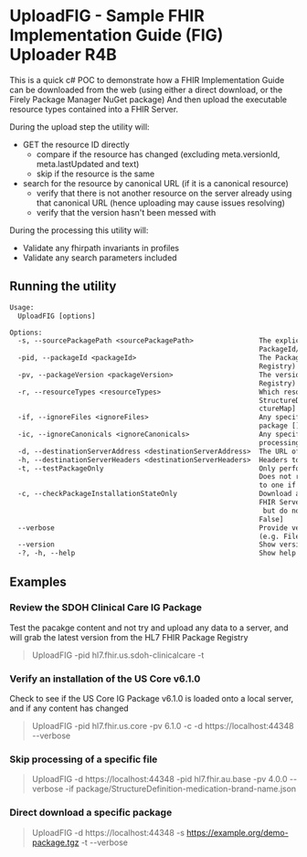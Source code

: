 # UploadFIG - Sample FHIR Implementation Guide (FIG) Uploader R4B
This is a quick c# POC to demonstrate how a FHIR Implementation Guide can be downloaded from the web
(using either a direct download, or the Firely Package Manager NuGet package)
And then upload the executable resource types contained into a FHIR Server.

During the upload step the utility will:
* GET the resource ID directly
	* compare if the resource has changed (excluding meta.versionId, meta.lastUpdated and text)
	* skip if the resource is the same
* search for the resource by canonical URL (if it is a canonical resource)
	* verify that there is not another resource on the server already using that canonical URL (hence uploading may cause issues resolving)
	* verify that the version hasn't been messed with

During the processing this utility will:
* Validate any fhirpath invariants in profiles
* Validate any search parameters included


## Running the utility
``` txt
Usage:
  UploadFIG [options]

Options:
  -s, --sourcePackagePath <sourcePackagePath>                The explicit path of a package to process (over-rides
                                                             PackageId/Version) []
  -pid, --packageId <packageId>                              The Package ID of the package to upload (from the HL7 FHIR Package
                                                             Registry) []
  -pv, --packageVersion <packageVersion>                     The version of the Package to upload (from the HL7 FHIR Package
                                                             Registry) []
  -r, --resourceTypes <resourceTypes>                        Which resource types should be processed by the uploader [default:
                                                             StructureDefinition|ValueSet|CodeSystem|SearchParameter|ConceptMap|Stru
                                                             ctureMap]
  -if, --ignoreFiles <ignoreFiles>                           Any specific files that should be ignored/skipped when processing the
                                                             package []
  -ic, --ignoreCanonicals <ignoreCanonicals>                 Any specific Canonical URls that should be ignored/skipped when
                                                             processing the package []
  -d, --destinationServerAddress <destinationServerAddress>  The URL of the FHIR Server to upload the package contents to []
  -h, --destinationServerHeaders <destinationServerHeaders>  Headers to add to the request to the destination FHIR Server []
  -t, --testPackageOnly                                      Only perform download and static analysis checks on the Package.
                                                             Does not require a DestinationServerAddress, will not try to connect
                                                             to one if provided [default: False]
  -c, --checkPackageInstallationStateOnly                    Download and check the package and compare with the contents of the
                                                             FHIR Server,
                                                              but do not update any of the contents of the FHIR Server [default:
                                                             False]
  --verbose                                                  Provide verbose diagnostic output while processing
                                                             (e.g. Filenames processed) [default: False]
  --version                                                  Show version information
  -?, -h, --help                                             Show help and usage information
```

## Examples
### Review the SDOH Clinical Care IG Package
Test the pacakge content and not try and upload any data to a server, and will grab the latest
version from the HL7 FHIR Package Registry
> UploadFIG -pid hl7.fhir.us.sdoh-clinicalcare  -t


### Verify an installation of the US Core v6.1.0
Check to see if the US Core IG Package v6.1.0 is loaded onto a local server, and if any content has changed
> UploadFIG -pid hl7.fhir.us.core -pv 6.1.0 -c -d https://localhost:44348 --verbose

### Skip processing of a specific file
> UploadFIG -d https://localhost:44348 -pid hl7.fhir.au.base -pv 4.0.0 --verbose -if package/StructureDefinition-medication-brand-name.json

### Direct download a specific package
> UploadFIG -d https://localhost:44348 -s https://example.org/demo-package.tgz -t --verbose
